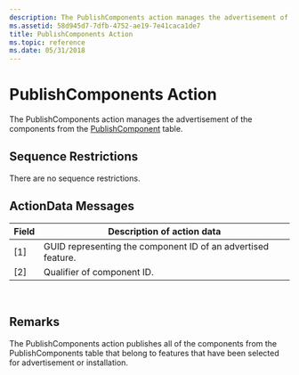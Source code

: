```yaml
---
description: The PublishComponents action manages the advertisement of the components from the PublishComponent table.
ms.assetid: 58d945d7-7dfb-4752-ae19-7e41caca1de7
title: PublishComponents Action
ms.topic: reference
ms.date: 05/31/2018
---
```


# PublishComponents Action

The PublishComponents action manages the advertisement of the components from the [PublishComponent](publishcomponent-table.md) table.

## Sequence Restrictions

There are no sequence restrictions.

## ActionData Messages



| Field | Description of action data                                   |
|-------|--------------------------------------------------------------|
| \[1\] | GUID representing the component ID of an advertised feature. |
| \[2\] | Qualifier of component ID.                                   |



 

## Remarks

The PublishComponents action publishes all of the components from the PublishComponents table that belong to features that have been selected for advertisement or installation.

 

 



